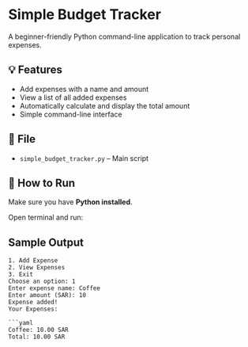 # Simple Budget Tracker

A beginner-friendly Python command-line application to track personal expenses.

## 💡 Features

- Add expenses with a name and amount
- View a list of all added expenses
- Automatically calculate and display the total amount
- Simple command-line interface

## 📁 File

- `simple_budget_tracker.py` – Main script

## 🚀 How to Run

Make sure you have **Python installed**.

Open terminal and run:

## Sample Output

```pgsql
1. Add Expense
2. View Expenses
3. Exit
Choose an option: 1
Enter expense name: Coffee
Enter amount (SAR): 10
Expense added!
Your Expenses:

```yaml
Coffee: 10.00 SAR
Total: 10.00 SAR








